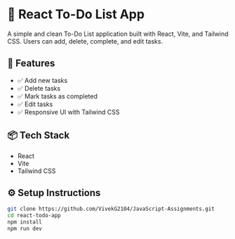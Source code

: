 # 📝 React To-Do List App

A simple and clean To-Do List application built with React, Vite, and Tailwind CSS. Users can add, delete, complete, and edit tasks.

## 🚀 Features

- ✅ Add new tasks
- ✅ Delete tasks
- ✅ Mark tasks as completed
- ✅ Edit tasks
- ✅ Responsive UI with Tailwind CSS

## 📦 Tech Stack

- React
- Vite
- Tailwind CSS

## ⚙️ Setup Instructions

```bash
git clone https://github.com/VivekG2104/JavaScript-Assignments.git
cd react-todo-app
npm install
npm run dev
```
